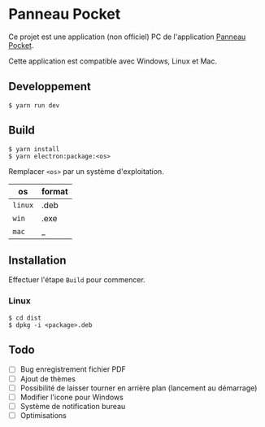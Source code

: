 # Panneau Pocket

Ce projet est une application (non officiel) PC de l'application [Panneau Pocket](https://www.panneaupocket.com).

Cette application est compatible avec Windows, Linux et Mac.

## Developpement

```
$ yarn run dev
```

## Build
```
$ yarn install
$ yarn electron:package:<os>
```
Remplacer `<os>` par un système d'exploitation.

os      | format
--------|-------
`linux` | .deb
`win`   | .exe
`mac`   | _

## Installation

Effectuer l'étape `Build` pour commencer.

### Linux
```
$ cd dist
$ dpkg -i <package>.deb
```

## Todo
- [ ] Bug enregistrement fichier PDF
- [ ] Ajout de thèmes
- [ ] Possibilité de laisser tourner en arrière plan (lancement au démarrage)
- [ ] Modifier l'icone pour Windows
- [ ] Système de notification bureau
- [ ] Optimisations